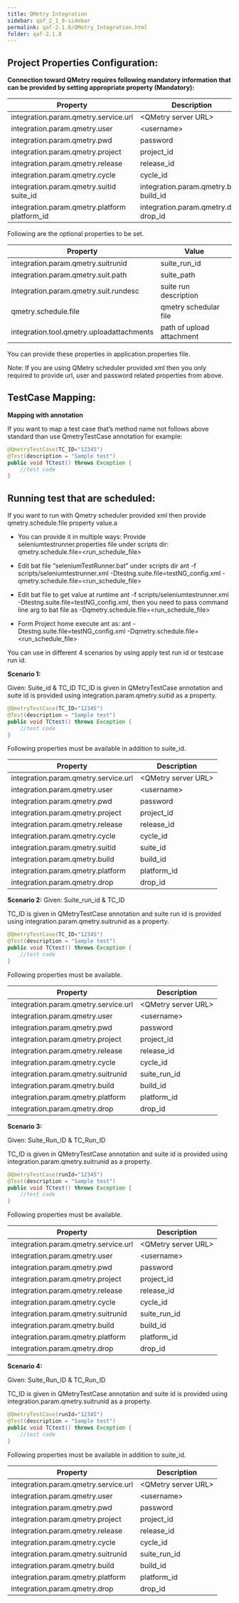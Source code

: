 ```yaml
---
title: QMetry Integration
sidebar: qaf_2_1_8-sidebar
permalink: qaf-2.1.8/QMetry_Integration.html
folder: qaf-2.1.8
---
```




## Project Properties Configuration:
<b>Connection toward QMetry requires following mandatory information that can be provided by setting appropriate property (Mandatory):</b>

|Property|Description|
|--------|--------|
|integration.param.qmetry.service.url|&lt;QMetry server URL&gt;|
|integration.param.qmetry.user|&lt;username&gt;|
|integration.param.qmetry.pwd|password|
|integration.param.qmetry.project|project_id|
|integration.param.qmetry.release|release_id|
|integration.param.qmetry.cycle|cycle_id|
|integration.param.qmetry.suitid	suite_id|integration.param.qmetry.build	build_id|
|integration.param.qmetry.platform	platform_id|integration.param.qmetry.drop	drop_id|

Following are the optional properties to be set.

|Property|Value|
|---|---|
|integration.param.qmetry.suitrunid	|suite_run_id|
|integration.param.qmetry.suit.path|	suite_path|
|integration.param.qmetry.suit.rundesc|	suite run description|
|qmetry.schedule.file|	qmetry schedular file|
|integration.tool.qmetry.uploadattachments	|path of upload attachment|

You can provide these properties in application.properties file.

Note: If you are using QMetry scheduler provided xml then you only required to provide url, user and password related properties from above.

## TestCase Mapping:

<b>Mapping with annotation</b>

If you want to map a test case that’s method name not follows above standard than use QmetryTestCase annotation for example:

```java
@QmetryTestCase(TC_ID="12345")
@Test(description = "Sample test")
public void TCtest() throws Exception {
    //test code
}
```

## Running test that are scheduled:

If you want to run with Qmetry scheduler provided xml then provide qmetry.schedule.file property value.a

* 	You can provide it in multiple ways:
	Provide seleniumtestrunner.properties file under scripts dir:
	qmetry.schedule.file=&lt;run_schedule_file&gt;

*	Edit bat file “seleniumTestRunner.bat” under scripts dir
	ant -f scripts/seleniumtestrunner.xml -Dtestng.suite.file=testNG_config.xml -qmetry.schedule.file=&lt;run_schedule_file&gt;

*	Edit bat file to get value at runtime
	ant -f scripts/seleniumtestrunner.xml -Dtestng.suite.file=testNG_config.xml,
	then you need to pass command line arg to bat file as -Dqmetry.schedule.file=&lt;run_schedule_file&gt;

 
*	Form Project home execute ant as:
	ant -Dtestng.suite.file=testNG_config.xml -Dqmetry.schedule.file=&lt;run_schedule_file&gt;
	
You can use in different 4 scenarios by using apply test run id or testcase run id.

<b>Scenario 1:</b>

Given: Suite_id & TC_ID
TC_ID is given in QMetryTestCase annotation and suite id is provided using integration.param.qmetry.suitid as a property.

```java
@QmetryTestCase(TC_ID="12345")
@Test(description = "Sample test")
public void TCtest() throws Exception {
    //test code
}
```


Following properties must be available in addition to suite_id.

|Property|Description|
|-----|-----|
|integration.param.qmetry.service.url|&lt;QMetry server URL&gt;|
|integration.param.qmetry.user|&lt;username>|
|integration.param.qmetry.pwd|password|
|integration.param.qmetry.project|project_id|
|integration.param.qmetry.release|release_id|
|integration.param.qmetry.cycle|cycle_id|
|integration.param.qmetry.suitid|	suite_id|
|integration.param.qmetry.build	|build_id|
|integration.param.qmetry.platform|	platform_id|
|integration.param.qmetry.drop	|drop_id|

<b>Scenario 2:</b>
Given: Suite_run_id & TC_ID

TC_ID is given in QMetryTestCase annotation and suite run id is provided using integration.param.qmetry.suitrunid as a property.

```java
@QmetryTestCase(TC_ID="12345")
@Test(description = "Sample test")
public void TCtest() throws Exception {
    //test code
}
```

Following properties must be available.

|Property|Description|
|-----|-----|
|integration.param.qmetry.service.url| &lt;QMetry server URL&gt; |
|integration.param.qmetry.user| &lt;username&gt; |
|integration.param.qmetry.pwd|password|
|integration.param.qmetry.project|project_id|
|integration.param.qmetry.release|release_id|
|integration.param.qmetry.cycle|cycle_id|
|integration.param.qmetry.suitrunid	|suite_run_id|
|integration.param.qmetry.build	|build_id|
|integration.param.qmetry.platform	|platform_id|
|integration.param.qmetry.drop	|drop_id|



<b>Scenario 3:</b> 

Given: Suite_Run_ID & TC_Run_ID

TC_ID is given in QMetryTestCase annotation and suite id is provided using integration.param.qmetry.suitrunid as a property.

```java
@QmetryTestCase(runId="12345")
@Test(description = "Sample test")
public void TCtest() throws Exception {
    //test code
}
```

Following properties must be available.

|Property|Description|
|-----|-----|
|integration.param.qmetry.service.url|&lt;QMetry server URL&gt;|
|integration.param.qmetry.user|&lt;username&gt;|
|integration.param.qmetry.pwd|password|
|integration.param.qmetry.project|project_id|
|integration.param.qmetry.release|release_id|
|integration.param.qmetry.cycle|cycle_id|
|integration.param.qmetry.suitrunid	|suite_run_id|
|integration.param.qmetry.build	|build_id|
|integration.param.qmetry.platform	|platform_id|
|integration.param.qmetry.drop	|drop_id|

<b>Scenario 4:</b>

Given: Suite_Run_ID & TC_Run_ID

TC_ID is given in QMetryTestCase annotation and suite id is provided using integration.param.qmetry.suitrunid as a property.

```java
@QmetryTestCase(runId="12345")
@Test(description = "Sample test")
public void TCtest() throws Exception {
    //test code
}
```

Following properties must be available in addition to suite_id.

|Property|Description|
|-----|-----|
|integration.param.qmetry.service.url|&lt;QMetry server URL&gt;|
|integration.param.qmetry.user|&lt;username&gt;|
|integration.param.qmetry.pwd|password|
|integration.param.qmetry.project|project_id|
|integration.param.qmetry.release|release_id|
|integration.param.qmetry.cycle|cycle_id|
|integration.param.qmetry.suitrunid	|suite_run_id|
|integration.param.qmetry.build|	build_id|
|integration.param.qmetry.platform|	platform_id|
|integration.param.qmetry.drop|	drop_id|